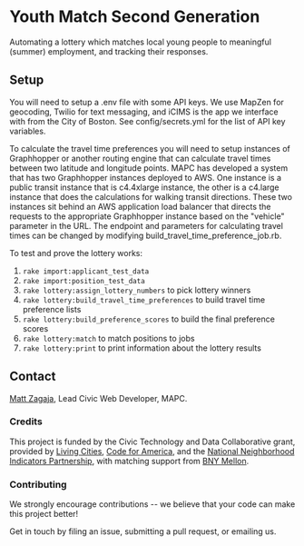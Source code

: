 # Youth Match Second Generation

 Automating a lottery which matches local young people to meaningful (summer) employment, and tracking their responses.

## Setup

You will need to setup a .env file with some API keys. We use MapZen for geocoding, Twilio for text messaging, and iCIMS is the app we interface with from the City of Boston. See config/secrets.yml for the list of API key variables.

To calculate the travel time preferences you will need to setup instances of Graphhopper or another routing engine that can calculate travel times between two latitude and longitude points. MAPC has developed a system that has two Graphhopper instances deployed to AWS. One instance is a public transit instance that is c4.4xlarge instance, the other is a c4.large instance that does the calculations for walking transit directions. These two instances sit behind an AWS application load balancer that directs the requests to the appropriate Graphhopper instance based on the "vehicle" parameter in the URL. The endpoint and parameters for calculating travel times can be changed by modifying build_travel_time_preference_job.rb.

To test and prove the lottery works:

1. `rake import:applicant_test_data`
2. `rake import:position_test_data`
3. `rake lottery:assign_lottery_numbers` to pick lottery winners
4. `rake lottery:build_travel_time_preferences` to build travel time preference lists
5. `rake lottery:build_preference_scores` to build the final preference scores
6. `rake lottery:match` to match positions to jobs
7. `rake lottery:print` to print information about the lottery results

## Contact

[Matt Zagaja](mzagaja@mapc.org), Lead Civic Web Developer, MAPC.

### Credits

This project is funded by the Civic Technology and Data Collaborative grant, provided by [Living Cities][lc], [Code for America][cfa], and the [National Neighborhood Indicators Partnership][nnip], with matching support from [BNY Mellon][bny].

[lc]: https://www.livingcities.org/
[cfa]: https://codeforamerica.org
[nnip]: http://www.neighborhoodindicators.org/
[bny]: https://www.bnymellon.com/

### Contributing

We strongly encourage contributions -- we believe that your code can make this project better!

Get in touch by filing an issue, submitting a pull request, or emailing us.
